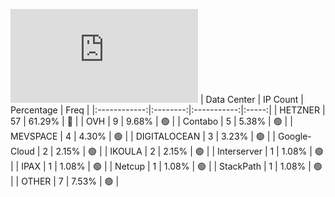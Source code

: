 ![Diagramm](https://github.com/obajay/StateSync-snapshots/blob/main/Projects/Gitopia/1/README.md)
| Data Center | IP Count | Percentage | Freq |
|:------------:|:--------:|:-----------:|:-----:|
| HETZNER | 57 | 61.29% | 🔴 |
| OVH | 9 | 9.68% | 🟢 |
| Contabo | 5 | 5.38% | 🟢 |
| MEVSPACE | 4 | 4.30% | 🟢 |
| DIGITALOCEAN | 3 | 3.23% | 🟢 |
| Google-Cloud | 2 | 2.15% | 🟢 |
| IKOULA | 2 | 2.15% | 🟢 |
| Interserver | 1 | 1.08% | 🟢 |
| IPAX | 1 | 1.08% | 🟢 |
| Netcup | 1 | 1.08% | 🟢 |
| StackPath | 1 | 1.08% | 🟢 |
| OTHER | 7 | 7.53% | 🟢 |